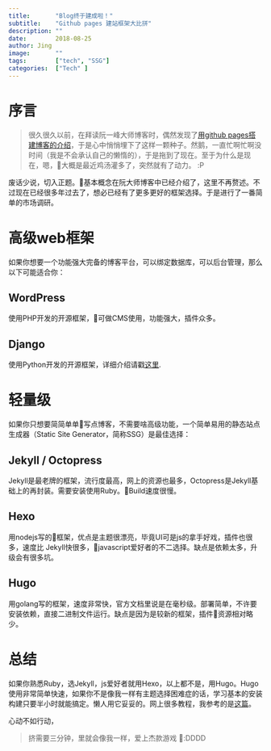 ```yaml
---
title:       "Blog终于建成啦！"
subtitle:    "Github pages 建站框架大比拼"
description: ""
date:        2018-08-25
author: Jing
image:       ""
tags:        ["tech", "SSG"]
categories:  ["Tech" ]
---
```

# 序言

> 很久很久以前，在拜读阮一峰大师博客时，偶然发现了[用github pages搭建博客的介绍](http://www.ruanyifeng.com/blog/2012/08/blogging_with_jekyll.html)，于是心中悄悄埋下了这样一颗种子。然鹅，一直忙啊忙啊没时间（我是不会承认自己的懒惰的），于是拖到了现在。至于为什么是现在，嗯，大概是最近鸡汤灌多了，突然就有了动力。 :P

废话少说，切入正题。基本概念在阮大师博客中已经介绍了，这里不再赘述。不过现在已经很多年过去了，想必已经有了更多更好的框架选择。于是进行了一番简单的市场调研。

# 高级web框架
如果你想要一个功能强大完备的博客平台，可以绑定数据库，可以后台管理，那么以下可能适合你：
## WordPress
使用PHP开发的开源框架，可做CMS使用，功能强大，插件众多。
## Django
使用Python开发的开源框架，详细介绍请戳[这里](https://developer.mozilla.org/zh-CN/docs/learn/Server-side/Django/Introduction).

# 轻量级
如果你只想要简简单单写点博客，不需要啥高级功能，一个简单易用的静态站点生成器（Static Site Generator，简称SSG）是最佳选择：
## Jekyll / Octopress
Jekyll是最老牌的框架，流行度最高，网上的资源也最多，Octopress是Jekyll基础上的再封装。需要安装使用Ruby。Build速度很慢。
## Hexo
用nodejs写的框架，优点是主题很漂亮，毕竟UI可是js的拿手好戏，插件也很多，速度比 Jekyll快很多，javascript爱好者的不二选择。缺点是依赖太多，升级会有很多坑。
## Hugo
用golang写的框架，速度非常快，官方文档里说是在毫秒级。部署简单，不许要安装依赖，直接二进制文件运行。缺点是因为是较新的框架，插件资源相对略少。

# 总结
如果你熟悉Ruby，选Jekyll，js爱好者就用Hexo，以上都不是，用Hugo。Hugo使用非常简单快速，如果你不是像我一样有主题选择困难症的话，学习基本的安装构建只要半小时就能搞定。懒人用它妥妥的。网上很多教程，我参考的是[这篇](http://nanshu.wang/post/2015-01-31/)。

心动不如行动，

> 挤需要三分钟，里就会像我一样，爱上杰款游戏 :DDDD

